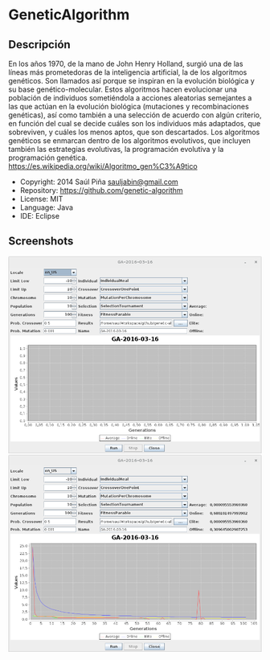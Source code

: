 GeneticAlgorithm
============

Descripción
-----------
 En los años 1970, de la mano de John Henry Holland, surgió una de las líneas más prometedoras de la inteligencia artificial, la de los algoritmos genéticos. Son llamados así porque se inspiran en la evolución biológica y su base genético-molecular. Estos algoritmos hacen evolucionar una población de individuos sometiéndola a acciones aleatorias semejantes a las que actúan en la evolución biológica (mutaciones y recombinaciones genéticas), así como también a una selección de acuerdo con algún criterio, en función del cual se decide cuáles son los individuos más adaptados, que sobreviven, y cuáles los menos aptos, que son descartados. Los algoritmos genéticos se enmarcan dentro de los algoritmos evolutivos, que incluyen también las estrategias evolutivas, la programación evolutiva y la programación genética. https://es.wikipedia.org/wiki/Algoritmo_gen%C3%A9tico


- Copyright: 2014 Saúl Piña <sauljabin@gmail.com>
- Repository: https://github.com/genetic-algorithm
- License: MIT
- Language: Java
- IDE: Eclipse


Screenshots
------------
![](/documents/screenshot-1.png)
![](/documents/screenshot-2.png)
